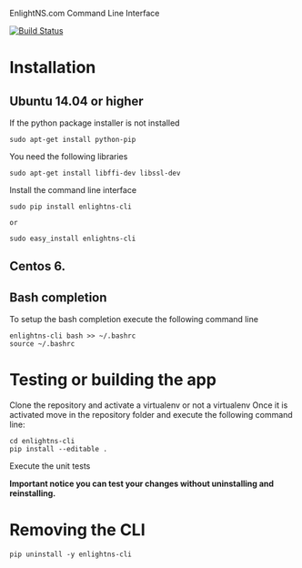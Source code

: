 EnlightNS.com Command Line Interface

[![Build Status](https://travis-ci.org/EnlightNS/enlightns-cli.svg?branch=develop)](https://travis-ci.org/EnlightNS/enlightns-cli)

# Installation

## Ubuntu 14.04 or higher

If the python package installer is not installed 
    
    sudo apt-get install python-pip

You need the following libraries

    sudo apt-get install libffi-dev libssl-dev
    
Install the command line interface

    sudo pip install enlightns-cli
    
    or 
    
    sudo easy_install enlightns-cli


## Centos 6.



## Bash completion

To setup the bash completion execute the following command line

    enlightns-cli bash >> ~/.bashrc
    source ~/.bashrc


# Testing or building the app

Clone the repository and activate a virtualenv or not a virtualenv
Once it is activated move in the repository folder and execute the following
command line:

    cd enlightns-cli
    pip install --editable .
    
Execute the unit tests

    
    

**Important notice you can test your changes without uninstalling and reinstalling.**

# Removing the CLI

    pip uninstall -y enlightns-cli